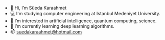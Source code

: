 - 👋 Hi, I’m Süeda Karaahmet
- :computer: I'm studying computer engineering at Istanbul Medeniyet University.
- 👀 I’m interested in artificial intelligence, quantum computing, science.
- 🌱 I’m currently learning deep learning algorithms.
- 📫 suedakaraahmet@hotmail.com

<!---
suedakaraahmet/suedakaraahmet is a ✨ special ✨ repository because its `README.md` (this file) appears on your GitHub profile.
You can click the Preview link to take a look at your changes.
--->
